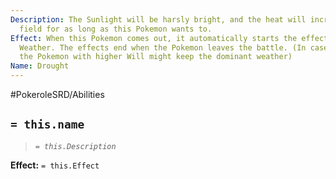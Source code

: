 ```yaml
---
Description: The Sunlight will be harsly bright, and the heat will increase in the
  field for as long as this Pokemon wants to.
Effect: When this Pokemon comes out, it automatically starts the effects of Sunny
  Weather. The effects end when the Pokemon leaves the battle. (In case of stalemate
  the Pokemon with higher Will might keep the dominant weather)
Name: Drought
---
```


#PokeroleSRD/Abilities

## `= this.name`

> *`= this.Description`*

**Effect:** `= this.Effect`
